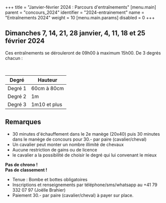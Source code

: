+++
title = "Janvier-février 2024 : Parcours d'entraînements"
[menu.main]
  parent = "concours_2024"
  identifier = "2024-entrainement"
  name = "Entraînements 2024"
  weight = 10
[menu.main.params]
  disabled = 0
+++

## Dimanches 7, 14, 21, 28 janvier, 4, 11, 18 et 25 février 2024


Ces entraînements se dérouleront de 09h00 à maximum 15h00. De 3 degrés chacun :

<br/>

| Degré   | Hauteur      |
|---------|--------------|
| Degré 1 | 60cm à 80cm  |
| Degré 2 | 1m           |
| Degré 3 | 1m10 et plus |

## Remarques

- 30 minutes d'échauffement dans le 2e manège (20x40) puis 30 minutes dans le manège de concours pour 30.- par paire (cavalier/cheval)
- Un cavalier peut monter un nombre illimité de chevaux
- Aucune restriction de gains ou de licence
- le cavalier a la possibilité de choisir le degré qui lui convenant le mieux

**Pas de chrono !**<br/>
**Pas de classement !**

- Tenue : Bombe et bottes obligatoires
- Inscriptions et renseignements par téléphone/sms/whatsapp au +41 79 332 07 97 (Joëlle Brahier)
- Paiement 30.- par paire (cavalier/cheval) à payer sur place.
